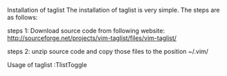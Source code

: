 Installation of taglist 
The installation of taglist is very simple. The steps are as follows:

steps 1: Download source code from following website:
	http://sourceforge.net/projects/vim-taglist/files/vim-taglist/

steps 2: unzip source code and copy those files to the position ~/.vim/ 

Usage of taglist
:TlistToggle 
